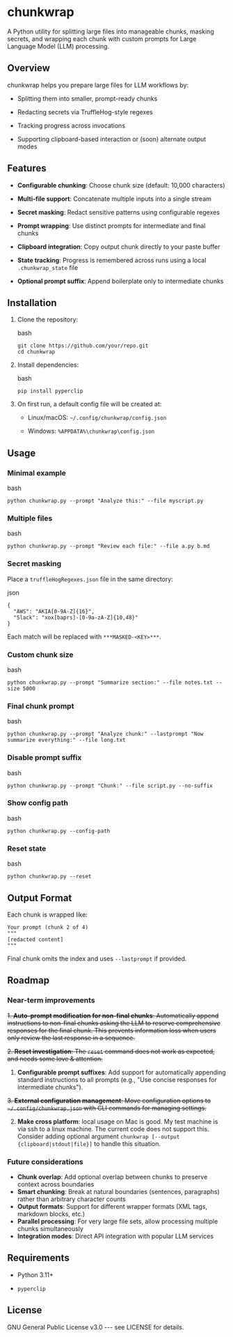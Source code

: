 chunkwrap
=========

A Python utility for splitting large files into manageable chunks, masking secrets, and wrapping each chunk with custom prompts for Large Language Model (LLM) processing.

Overview
--------

chunkwrap helps you prepare large files for LLM workflows by:

-   Splitting them into smaller, prompt-ready chunks

-   Redacting secrets via TruffleHog-style regexes

-   Tracking progress across invocations

-   Supporting clipboard-based interaction or (soon) alternate output modes

Features
--------

-   **Configurable chunking**: Choose chunk size (default: 10,000 characters)

-   **Multi-file support**: Concatenate multiple inputs into a single stream

-   **Secret masking**: Redact sensitive patterns using configurable regexes

-   **Prompt wrapping**: Use distinct prompts for intermediate and final chunks

-   **Clipboard integration**: Copy output chunk directly to your paste buffer

-   **State tracking**: Progress is remembered across runs using a local `.chunkwrap_state` file

-   **Optional prompt suffix**: Append boilerplate only to intermediate chunks

Installation
------------

1.  Clone the repository:

    bash

    ```
    git clone https://github.com/your/repo.git
    cd chunkwrap

    ```

2.  Install dependencies:

    bash

    ```
    pip install pyperclip

    ```

3.  On first run, a default config file will be created at:

    -   Linux/macOS: `~/.config/chunkwrap/config.json`

    -   Windows: `%APPDATA%\chunkwrap\config.json`

Usage
-----

### Minimal example

bash

```
python chunkwrap.py --prompt "Analyze this:" --file myscript.py

```

### Multiple files

bash

```
python chunkwrap.py --prompt "Review each file:" --file a.py b.md

```

### Secret masking

Place a `truffleHogRegexes.json` file in the same directory:

json

```
{
  "AWS": "AKIA[0-9A-Z]{16}",
  "Slack": "xox[baprs]-[0-9a-zA-Z]{10,48}"
}

```

Each match will be replaced with `***MASKED-<KEY>***`.

### Custom chunk size

bash

```
python chunkwrap.py --prompt "Summarize section:" --file notes.txt --size 5000

```

### Final chunk prompt

bash

```
python chunkwrap.py --prompt "Analyze chunk:" --lastprompt "Now summarize everything:" --file long.txt

```

### Disable prompt suffix

bash

```
python chunkwrap.py --prompt "Chunk:" --file script.py --no-suffix

```

### Show config path

bash

```
python chunkwrap.py --config-path

```

### Reset state

bash

```
python chunkwrap.py --reset

```

Output Format
-------------

Each chunk is wrapped like:

```
Your prompt (chunk 2 of 4)
"""
[redacted content]
"""

```

Final chunk omits the index and uses `--lastprompt` if provided.

Roadmap
-------

### Near-term improvements

~~1.  **Auto-prompt modification for non-final chunks**: Automatically append instructions to non-final chunks asking the LLM to reserve comprehensive responses for the final chunk. This prevents information loss when users only review the last response in a sequence.~~

~~2.  **Reset investigation**: The `reset` command does not work as expected, and needs some love & attention.~~

1.  **Configurable prompt suffixes**: Add support for automatically appending standard instructions to all prompts (e.g., "Use concise responses for intermediate chunks").

~~3.  **External configuration management**: Move configuration options to `~/.config/chunkwrap.json` with CLI commands for managing settings.~~

2.  **Make cross platform**: local usage on Mac is good. My test machine is via ssh to a linux machine. The current code does not support this. Consider adding optional argument `chunkwrap [--output {clipboard|stdout|file}]` to handle this situation.

### Future considerations

-   **Chunk overlap**: Add optional overlap between chunks to preserve context across boundaries
-   **Smart chunking**: Break at natural boundaries (sentences, paragraphs) rather than arbitrary character counts
-   **Output formats**: Support for different wrapper formats (XML tags, markdown blocks, etc.)
-   **Parallel processing**: For very large file sets, allow processing multiple chunks simultaneously
-   **Integration modes**: Direct API integration with popular LLM services

Requirements
------------

-   Python 3.11+

-   `pyperclip`

License
-------

GNU General Public License v3.0 --- see LICENSE for details.
